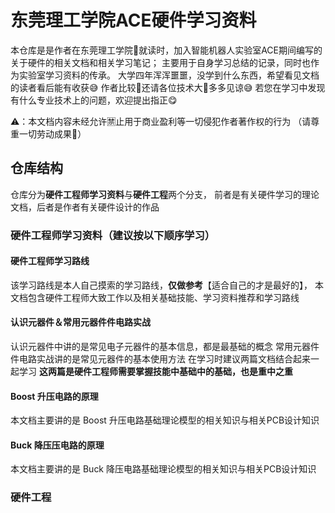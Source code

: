 # 东莞理工学院ACE硬件学习资料

本仓库是是作者在东莞理工学院🏫就读时，加入智能机器人实验室ACE期间编写的关于硬件的相关文档和相关学习笔记；
主要用于自身学习总结的记录，同时也作为实验室学习资料的传承。
大学四年浑浑噩噩，没学到什么东西，希望看见文档的读者看后能有收获😅
作者比较🥦还请各位技术大🐂多多见谅😅
若您在学习中发现有什么专业技术上的问题，欢迎提出指正😋

⚠：本文档内容未经允许🈲止用于商业盈利等一切侵犯作者著作权的行为
（请尊重一切劳动成果🙊）

## 仓库结构

仓库分为**硬件工程师学习资料**与**硬件工程**两个分支，
前者是有关硬件学习的理论文档，后者是作者有关硬件设计的作品

### 硬件工程师学习资料（建议按以下顺序学习）

#### 硬件工程师学习路线

该学习路线是本人自己摸索的学习路线，**仅做参考**【适合自己的才是最好的】，
本文档包含硬件工程师大致工作以及相关基础技能、学习资料推荐和学习路线

#### 认识元器件＆常用元器件件电路实战

认识元器件中讲的是常见电子元器件的基本信息，都是最基础的概念
常用元器件件电路实战讲的是常见元器件的基本使用方法
在学习时建议两篇文档结合起来一起学习
**这两篇是硬件工程师需要掌握技能中基础中的基础，也是重中之重**

#### Boost 升压电路的原理
本文档主要讲的是 Boost 升压电路基础理论模型的相关知识与相关PCB设计知识

#### Buck 降压压电路的原理
本文档主要讲的是 Buck 降压电路基础理论模型的相关知识与相关PCB设计知识

### 硬件工程


